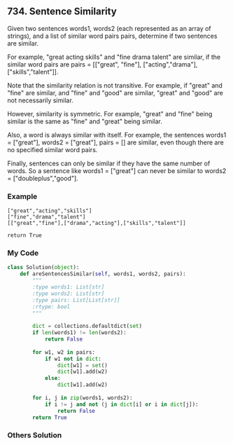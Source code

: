 ## 734. Sentence Similarity

Given two sentences words1, words2 (each represented as an array of strings), and a list of similar word pairs pairs, determine if two sentences are similar.

For example, "great acting skills" and "fine drama talent" are similar, if the similar word pairs are pairs = [["great", "fine"], ["acting","drama"], ["skills","talent"]].

Note that the similarity relation is not transitive. For example, if "great" and "fine" are similar, and "fine" and "good" are similar, "great" and "good" are not necessarily similar.

However, similarity is symmetric. For example, "great" and "fine" being similar is the same as "fine" and "great" being similar.

Also, a word is always similar with itself. For example, the sentences words1 = ["great"], words2 = ["great"], pairs = [] are similar, even though there are no specified similar word pairs.

Finally, sentences can only be similar if they have the same number of words. So a sentence like words1 = ["great"] can never be similar to words2 = ["doubleplus","good"].


### Example
```
["great","acting","skills"]
["fine","drama","talent"]
[["great","fine"],["drama","acting"],["skills","talent"]]

return True
```

### My Code
```python
class Solution(object):
    def areSentencesSimilar(self, words1, words2, pairs):
        """
        :type words1: List[str]
        :type words2: List[str]
        :type pairs: List[List[str]]
        :rtype: bool
        """
        
        dict = collections.defaultdict(set)
        if len(words1) != len(words2):
            return False
        
        for w1, w2 in pairs:
            if w1 not in dict:
                dict[w1] = set()
                dict[w1].add(w2)
            else:
                dict[w1].add(w2)
        
        for i, j in zip(words1, words2):
            if i != j and not (j in dict[i] or i in dict[j]):
                return False
        return True  
```


### Others Solution
```python
```

